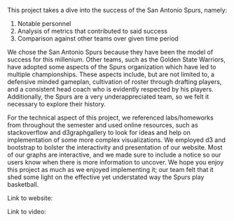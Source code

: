 This project takes a dive into the success of the San Antonio Spurs, namely:

1. Notable personnel
2. Analysis of metrics that contributed to said success
3. Comparison against other teams over given time period

We chose the San Antonio Spurs because they have been the model of success for this millenium. Other teams, such as the Golden State Warriors,
have adopted some aspects of the Spurs organization which have led to multiple championships. These aspects include, but are not limited to, a defensive minded gameplan,
cultivation of roster through drafting players, and a consistent head coach who is evidently respected by his players. Additionally, the Spurs are a very underappreciated team,
so we felt it necessary to explore their history. 

For the technical aspect of this project, we referenced labs/homeworks from throughout the semester and used online resources, such as stackoverflow and d3graphgallery to look for ideas
and help on implementation of some more complex visualizations. We employed d3 and bootstrap to bolster the interactivity and presentation of our website. Most of our graphs are interactive, and we made sure to include a notice so our users know when there is more information to uncover. We hope you enjoy this project as much as we enjoyed implementing it; our team
felt that it shed some light on the effective yet understated way the Spurs play basketball.

Link to website:

Link to video:
